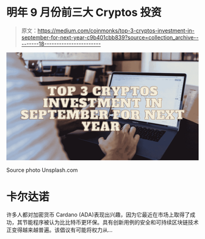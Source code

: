 # 明年 9 月份前三大 Cryptos 投资

> 原文：<https://medium.com/coinmonks/top-3-cryptos-investment-in-september-for-next-year-c9b401cbb839?source=collection_archive---------18----------------------->

![](img/69d20206b6bc7ede3497a8bad57e9b0e.png)

Source photo Unsplash.com

# 卡尔达诺

许多人都对加密货币 Cardano (ADA)表现出兴趣，因为它最近在市场上取得了成功，其节能程序被认为比比特币更环保。具有创新用例的安全和可持续区块链技术正变得越来越普遍。该倡议有可能将权力从…